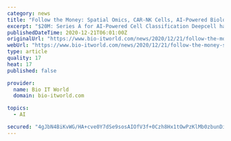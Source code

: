 ```yaml
---
category: news
title: "Follow the Money: Spatial Omics, CAR-NK Cells, AI-Powered Biology"
excerpt: "$20M: Series A for AI-Powered Cell Classification Deepcell has closed its ... equity investment for PanTHERA CryoSolutions (PanTHERA), a Canadian biotechnology start-up. The investment came from US-based investor Casdin Capital and bioproduction tools ..."
publishedDateTime: 2020-12-21T06:01:00Z
originalUrl: "https://www.bio-itworld.com/news/2020/12/21/follow-the-money-spatial-omics-car-nk-cells-ai-powered-biology"
webUrl: "https://www.bio-itworld.com/news/2020/12/21/follow-the-money-spatial-omics-car-nk-cells-ai-powered-biology"
type: article
quality: 17
heat: 17
published: false

provider:
  name: Bio IT World
  domain: bio-itworld.com

topics:
  - AI

secured: "4gJbN4BiKvWG/HA+cve0Y7dSe9sosAIOfV3f+0Czh8Hx1tOwPzKlMb0zbunDiKSwedpU3TOv/pC6WM8128m9E3ebwSlm4/m9MTjO92HqqYQ92YivYb/83tj19Qhtpx8YforY7O9/eJnU77QRXii7ikSfIXtpnqaVYkefpT8hjYynNoYrXLqLPVWz/JPEIktnp9K639cqKKkM0u07ndaej1klnDK1um9xH53Tyz0Js3idbq+KEXm5wtuVDXSLmlfeGX3PddLB+YPQ4n1Delk4CVj+izckddrijLQFLCqGkk2e2yiJ2MutY6RqCZJIZSlNE6akXmScnLXmnA9vrK+pxXcqph+wp5Ax9iZg6BVd9sc=;ICN++mGbGNS3BbOTYJ9Oeg=="
---
```


